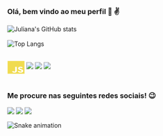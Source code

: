 ### Olá, bem vindo ao meu perfil 🐰 ✌️

 ![Juliana's GitHub stats](https://github-readme-stats.vercel.app/api?username=Julianagft&show_icons=true&theme=neon) <br> <br>
 ![Top Langs](https://github-readme-stats.vercel.app/api/top-langs/?username=Julianagft&layout=compact&theme=neon) 
    
<div style="display: inline_block"><br>
  <img align="center" alt="Js" height="30" width="40" src="https://raw.githubusercontent.com/devicons/devicon/master/icons/javascript/javascript-plain.svg">
  <img src="https://cdn.jsdelivr.net/gh/devicons/devicon@latest/icons/react/react-original.svg" />
  <img src="https://cdn.jsdelivr.net/gh/devicons/devicon@latest/icons/nextjs/nextjs-original.svg" />
  <img src="https://cdn.jsdelivr.net/gh/devicons/devicon@latest/icons/nodejs/nodejs-original-wordmark.svg" />
</div>
 
 <br>
 
  ### Me procure nas seguintes redes sociais! 😉
 
<div> 
  <a href="https://instagram.com/jucampos_r
" target="_blank"><img src="https://img.shields.io/badge/-Instagram-%23E4405F?style=for-the-badge&logo=instagram&logoColor=white" target="_blank"></a>
  <a href = "mailto:juliana.camposrodrigues7@gmail.com"><img src="https://img.shields.io/badge/-Gmail-%23333?style=for-the-badge&logo=gmail&logoColor=white" target="_blank"></a>
  <a href="https://www.linkedin.com/in/juliana-campos-rodrigues/" target="_blank"><img src="https://img.shields.io/badge/-LinkedIn-%230077B5?style=for-the-badge&logo=linkedin&logoColor=white" target="_blank"></a> 
 
  ![Snake animation](https://github.com/Julianagft/Julianagft/blob/output/github-contribution-grid-snake.svg)
</div>

